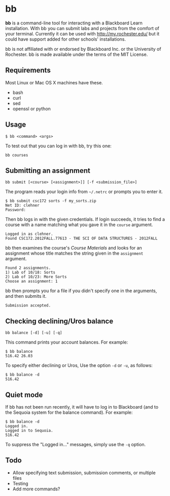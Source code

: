 bb
==

**bb** is a command-line tool for interacting with a Blackboard Learn
installation. With bb you can submit labs and projects from the comfort of your
terminal. Currently it can be used with http://my.rochester.edu/ but it could
have support added for other schools' installations.

bb is not affiliated with or endorsed by Blackboard Inc. or the University of
Rochester. bb is made available under the terms of the MIT License.

Requirements
------------

Most Linux or Mac OS X machines have these.

- bash
- curl
- sed
- openssl or python

Usage
-----

    $ bb <command> <args>

To test out that you can log in with bb, try this one:

    bb courses

Submitting an assignment
------------------------

    bb submit [<course> [<assignment>]] [-f <submission_file>]

The program reads your login info from `~/.netrc` or prompts you
to enter it.

    $ bb submit csc172 sorts -f my_sorts.zip
    Net ID: clehner
    Password:

Then bb logs in with the given credentials. If login succeeds, it tries to
find a course with a name matching what you gave it in the `course` argument.

    Logged in as clehner.
    Found CSC172.2012FALL.77613 - THE SCI OF DATA STRUCTURES - 2012FALL

bb then examines the course's _Course Materials_ and looks for an assignment
whose title matches the string given in the `assignment` argument.

    Found 2 assignments.
    1) Lab of 10/18: Sorts
    2) Lab of 10/23: More Sorts
    Choose an assignment: 1

bb then prompts you for a file if you didn't specify one in the arguments, and
then submits it.

    Submission accepted.

Checking declining/Uros balance
------------------------------

    bb balance [-d] [-u] [-q]

This command prints your account balances. For example:

    $ bb balance
    516.42 26.03

To specify either declining or Uros, Use the option `-d` or `-u`, as follows:

    $ bb balance -d
    516.42

Quiet mode
----------

If bb has not been run recently, it will have to log in to Blackboard (and to
the Sequoia system for the balance command). For example:

	$ bb balance -d
	Logged in.
	Logged in to Sequoia.
    516.42

To suppress the "Logged in..." messages, simply use the `-q` option.

Todo
----

- Allow specifying text submission, submission comments, or multiple files
- Testing
- Add more commands?
